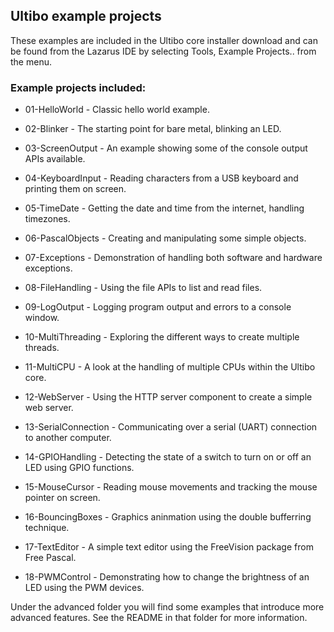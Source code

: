 ## Ultibo example projects

These examples are included in the Ultibo core installer download and can be found from the Lazarus IDE by selecting Tools, Example Projects.. from the menu.

### Example projects included:

* 01-HelloWorld - Classic hello world example.

* 02-Blinker - The starting point for bare metal, blinking an LED.

* 03-ScreenOutput - An example showing some of the console output APIs available.

* 04-KeyboardInput - Reading characters from a USB keyboard and printing them on screen.

* 05-TimeDate - Getting the date and time from the internet, handling timezones.

* 06-PascalObjects - Creating and manipulating some simple objects.

* 07-Exceptions - Demonstration of handling both software and hardware exceptions.

* 08-FileHandling - Using the file APIs to list and read files.

* 09-LogOutput - Logging program output and errors to a console window.

* 10-MultiThreading - Exploring the different ways to create multiple threads.

* 11-MultiCPU - A look at the handling of multiple CPUs within the Ultibo core.

* 12-WebServer - Using the HTTP server component to create a simple web server.

* 13-SerialConnection - Communicating over a serial (UART) connection to another computer.

* 14-GPIOHandling - Detecting the state of a switch to turn on or off an LED using GPIO functions.

* 15-MouseCursor - Reading mouse movements and tracking the mouse pointer on screen.

* 16-BouncingBoxes - Graphics aninmation using the double bufferring technique.

* 17-TextEditor - A simple text editor using the FreeVision package from Free Pascal.
   
* 18-PWMControl - Demonstrating how to change the brightness of an LED using the PWM devices.
   
Under the advanced folder you will find some examples that introduce more advanced features. See the README in that folder for more information.
